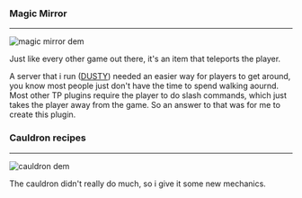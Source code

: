 ### Magic Mirror
---
![magic mirror dem](./repo_assets/mm_dem.gif)

Just like every other game out there, it's an item that teleports the player.

A server that i run ([DUSTY](https://dustyhub.net)) needed an easier way for players to get around, you know most people just don't have the time to spend walking aournd. Most other TP plugins require the player to do slash commands, which just takes the player away from the game. So an answer to that was for me to create this plugin.


### Cauldron recipes
---

![cauldron dem](./repo_assets/example.gif)

The cauldron didn't really do much, so i give it some new mechanics.

